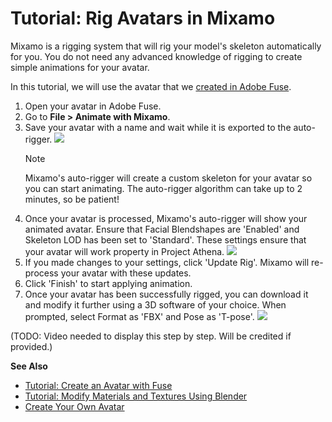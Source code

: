 # Tutorial: Rig Avatars in Mixamo

Mixamo is a rigging system that will rig your model's skeleton automatically for you. You do not need any advanced knowledge of rigging to create simple animations for your avatar. 

In this tutorial, we will use the avatar that we [created in Adobe Fuse](fuse-tutorial.html). 

1. Open your avatar in Adobe Fuse.
2. Go to **File > Animate with Mixamo**.
3. Save your avatar with a name and wait while it is exported to the auto-rigger.
    ![](_images/character-upload.png)
    <div class="admonition note">
        <p class="admonition-title">Note</p>
        <p>Mixamo's auto-rigger will create a custom skeleton for your avatar so you can start animating. The auto-rigger algorithm can take up to 2 minutes, so be patient!</p>
    </div>
4. Once your avatar is processed, Mixamo's auto-rigger will show your animated avatar. Ensure that Facial Blendshapes are 'Enabled' and Skeleton LOD has been set to 'Standard'. These settings ensure that your avatar will work property in Project Athena. ![](_images/auto-rigger.png)  
5. If you made changes to your settings, click 'Update Rig'. Mixamo will re-process your avatar with these updates.  
6. Click 'Finish' to start applying animation.  
7. Once your avatar has been successfully rigged, you can download it and modify it further using a 3D software of your choice. When prompted, select Format as 'FBX' and Pose as 'T-pose'. ![](_images/mixamo-download.png)  

(TODO: Video needed to display this step by step. Will be credited if provided.)

**See Also**

+ [Tutorial: Create an Avatar with Fuse](fuse-tutorial.html)
+ [Tutorial: Modify Materials and Textures Using Blender](blender-tutorial.html)
+ [Create Your Own Avatar](create-avatars.html)